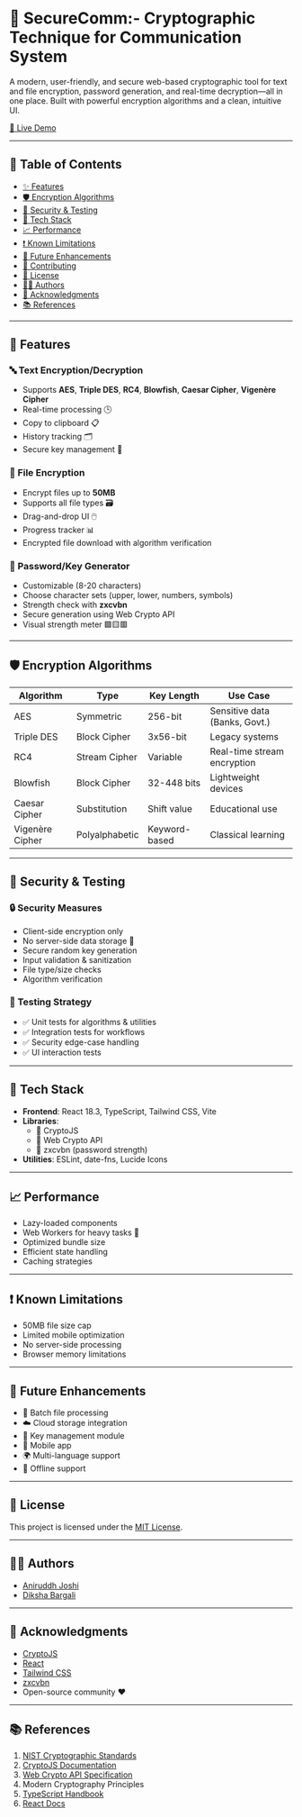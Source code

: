 # 🔐 SecureComm:- Cryptographic Technique for Communication System

A modern, user-friendly, and secure web-based cryptographic tool for text and file encryption, password generation, and real-time decryption—all in one place. Built with powerful encryption algorithms and a clean, intuitive UI.

[🚀 Live Demo](https://securecomm-gehu.netlify.app/)

---

## 📌 Table of Contents

- [✨ Features](#-features)
- [🛡️ Encryption Algorithms](#-encryption-algorithms)
- [🧪 Security & Testing](#-security--testing)
- [🧰 Tech Stack](#-tech-stack)
- [📈 Performance](#-performance)
- [❗ Known Limitations](#-known-limitations)
- [📲 Future Enhancements](#-future-enhancements)
- [🤝 Contributing](#-contributing)
- [📜 License](#-license)
- [👨‍💻 Authors](#-authors)
- [🙏 Acknowledgments](#-acknowledgments)
- [📚 References](#-references)

---

## 🔐 Features

### 🔤 Text Encryption/Decryption
- Supports **AES**, **Triple DES**, **RC4**, **Blowfish**, **Caesar Cipher**, **Vigenère Cipher**
- Real-time processing 🕒
- Copy to clipboard 📋
- History tracking 🗂️
- Secure key management 🔑

### 📁 File Encryption
- Encrypt files up to **50MB**
- Supports all file types 🗃️
- Drag-and-drop UI 🖱️
- Progress tracker 📊
- Encrypted file download with algorithm verification

### 🔑 Password/Key Generator
- Customizable (8-20 characters)
- Choose character sets (upper, lower, numbers, symbols)
- Strength check with **zxcvbn**
- Secure generation using Web Crypto API
- Visual strength meter 🟩🟨🟥

---

## 🛡️ Encryption Algorithms

| Algorithm        | Type          | Key Length          | Use Case                         |
|------------------|---------------|---------------------|----------------------------------|
| AES              | Symmetric     | 256-bit             | Sensitive data (Banks, Govt.)   |
| Triple DES       | Block Cipher  | 3x56-bit            | Legacy systems                   |
| RC4              | Stream Cipher | Variable            | Real-time stream encryption      |
| Blowfish         | Block Cipher  | 32-448 bits         | Lightweight devices              |
| Caesar Cipher    | Substitution  | Shift value         | Educational use                  |
| Vigenère Cipher  | Polyalphabetic| Keyword-based       | Classical learning               |

---

## 🧪 Security & Testing

### 🔒 Security Measures
- Client-side encryption only
- No server-side data storage 🧼
- Secure random key generation
- Input validation & sanitization
- File type/size checks
- Algorithm verification

### 🧪 Testing Strategy
- ✅ Unit tests for algorithms & utilities
- ✅ Integration tests for workflows
- ✅ Security edge-case handling
- ✅ UI interaction tests

---

## 🧰 Tech Stack

- **Frontend**: React 18.3, TypeScript, Tailwind CSS, Vite
- **Libraries**:
  - 🔐 CryptoJS
  - 🔐 Web Crypto API
  - 🧠 zxcvbn (password strength)
- **Utilities**: ESLint, date-fns, Lucide Icons

---

## 📈 Performance

- Lazy-loaded components
- Web Workers for heavy tasks 🧵
- Optimized bundle size
- Efficient state handling
- Caching strategies

---

## ❗ Known Limitations

- 50MB file size cap
- Limited mobile optimization
- No server-side processing
- Browser memory limitations

---

## 📲 Future Enhancements

- 🔄 Batch file processing
- ☁️ Cloud storage integration
- 🔐 Key management module
- 📱 Mobile app
- 🌍 Multi-language support
- 📴 Offline support

---

## 📜 License

This project is licensed under the [MIT License](LICENSE).

---

## 👨‍💻 Authors

- [Aniruddh Joshi](https://github.com/aniruddh-joshi)
- [Diksha Bargali](https://github.com/Dikshab5654)

---

## 🙏 Acknowledgments

- [CryptoJS](https://github.com/brix/crypto-js)
- [React](https://reactjs.org/)
- [Tailwind CSS](https://tailwindcss.com/)
- [zxcvbn](https://github.com/dropbox/zxcvbn)
- Open-source community ❤️

---

## 📚 References

1. [NIST Cryptographic Standards](https://csrc.nist.gov/)
2. [CryptoJS Documentation](https://cryptojs.gitbook.io/docs/)
3. [Web Crypto API Specification](https://developer.mozilla.org/en-US/docs/Web/API/Web_Crypto_API)
4. Modern Cryptography Principles
5. [TypeScript Handbook](https://www.typescriptlang.org/docs/)
6. [React Docs](https://react.dev/)
